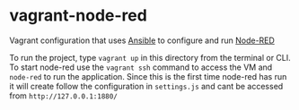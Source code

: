 # vagrant-node-red

Vagrant configuration that uses [Ansible](https://www.ansible.com/) to configure and run [Node-RED](https://nodered.org)

To run the project, type `vagrant up` in this directory from the terminal or CLI. To start node-red use the `vagrant ssh` command to access the VM and `node-red` to run the application. Since this is the first time node-red has run it will create follow the configuration in `settings.js` and cant be accessed from `http://127.0.0.1:1880/`

[](sources)

[](https://github.com/kbjorklid/node-red-vagrant)
[](https://github.com/Ell-i/vagrant-nodered)
[](https://github.com/jdgwartney/vagrant-node-red)
[](https://github.com/jsilence/vagrant-nodered-freeboard)